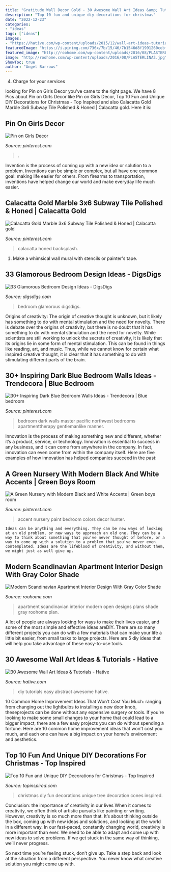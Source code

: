 ```yaml
---
title: "Gratitude Wall Decor Gold - 30 Awesome Wall Art Ideas &amp; Tutorials"
description: "Top 10 fun and unique diy decorations for christmas"
date: "2022-12-23"
categories:
- "ideas"
tags: ["ideas"]
images:
- "https://hative.com/wp-content/uploads/2015/12/wall-art-ideas-tutorials/12-wall-art-ideas-tutorials.jpg"
featuredImage: "https://i.pinimg.com/736x/7b/15/46/7b1546d8f1991260cebf6ce1478a4ee3.jpg"
featured_image: "http://roohome.com/wp-content/uploads/2016/08/PLASTERLINA3.jpg"
image: "http://roohome.com/wp-content/uploads/2016/08/PLASTERLINA3.jpg"
ShowToc: true
author: "Angel Barrows"
---
```



4. Charge for your services 

	

		
looking for Pin on Girls Decor you've came to the right page. We have 8 Pics about Pin on Girls Decor like Pin on Girls Decor, Top 10 Fun and Unique DIY Decorations for Christmas - Top Inspired and also Calacatta Gold Marble 3x6 Subway Tile Polished &amp; Honed | Calacatta gold. Here it is:
		
    
## Pin On Girls Decor

<img loading=lazy src="https://i.pinimg.com/736x/64/b3/1e/64b31ecf2024ab73bef0810ea142ea2d.jpg" onerror="this.onerror=null;this.src='https://tse1.mm.bing.net/th?id=OIP.aXjut6AZZzfNjyAA2C9L4AHaNL&amp;pid=15.1';" alt="Pin on Girls Decor">

_Source: pinterest.com_

>. 

	

Invention is the process of coming up with a new idea or solution to a problem. Inventions can be simple or complex, but all have one common goal: making life easier for others. From firearms to transportation, inventions have helped change our world and make everyday life much easier.

    
## Calacatta Gold Marble 3x6 Subway Tile Polished &amp; Honed | Calacatta Gold

<img loading=lazy src="https://i.pinimg.com/736x/7b/15/46/7b1546d8f1991260cebf6ce1478a4ee3.jpg" onerror="this.onerror=null;this.src='https://tse3.mm.bing.net/th?id=OIP.0TPZU82hpYs5V6G1XFzwuQHaJ3&amp;pid=15.1';" alt="Calacatta Gold Marble 3x6 Subway Tile Polished &amp; Honed | Calacatta gold">

_Source: pinterest.com_

>calacatta honed backsplash. 

	

1. Make a whimsical wall mural with stencils or painter's tape.

    
## 33 Glamorous Bedroom Design Ideas - DigsDigs

<img loading=lazy src="https://www.digsdigs.com/photos/glamorous-bedroom-design-ideas-36.jpg" onerror="this.onerror=null;this.src='https://tse1.mm.bing.net/th?id=OIP.4tF4T8N-LLc3r1yDDYSuSgHaHa&amp;pid=15.1';" alt="33 Glamorous Bedroom Design Ideas - DigsDigs">

_Source: digsdigs.com_

>bedroom glamorous digsdigs. 

	

Origins of creativity: The origin of creative thought is unknown, but it likely has something to do with mental stimulation and the need for novelty.
There is debate over the origins of creativity, but there is no doubt that it has something to do with mental stimulation and the need for novelty. While scientists are still working to unlock the secrets of creativity, it is likely that its origins lie in some form of mental stimulation. This can be found in things like reading, art, and music. Thus, while we cannot know for certain what inspired creative thought, it is clear that it has something to do with stimulating different parts of the brain.

    
## 30+ Inspiring Dark Blue Bedroom Walls Ideas - Trendecora | Blue Bedroom

<img loading=lazy src="https://i.pinimg.com/736x/6b/3d/5f/6b3d5f2879af48a0fa28e06ebb5ffafd.jpg" onerror="this.onerror=null;this.src='https://tse2.mm.bing.net/th?id=OIP.AzArHML6W6t1JmETbclcHgHaHH&amp;pid=15.1';" alt="30+ Inspiring Dark Blue Bedroom Walls Ideas - Trendecora | Blue bedroom">

_Source: pinterest.com_

>bedroom dark walls master pacific northwest bedrooms apartmenttherapy gentlemanlike manner. 

	

Innovation is the process of making something new and different, whether it’s a product, service, or technology. Innovation is essential to success in any business, and it can come from anywhere in the company. In fact, innovation can even come from within the company itself. Here are five examples of how innovation has helped companies succeed in the past:

    
## A Green Nursery With Modern Black And White Accents | Green Boys Room

<img loading=lazy src="https://i.pinimg.com/736x/58/bc/ee/58bcee010f02520a98a6a18a35f8aa81.jpg" onerror="this.onerror=null;this.src='https://tse1.mm.bing.net/th?id=OIP.8FFf4rf_lNVsvYoHR6STlAHaJ3&amp;pid=15.1';" alt="A Green Nursery with Modern Black and White Accents | Green boys room">

_Source: pinterest.com_

>accent nursery paint bedroom colors decor hunter. 

	


    Ideas can be anything and everything. They can be new ways of looking at an old problem, or new ways to approach an old one. They can be a way to think about something that you've never thought of before, or a way to come up with a solution to a problem that you've never even contemplated. Ideas are the lifeblood of creativity, and without them, we might just as well give up.

    
## Modern Scandinavian Apartment Interior Design With Gray Color Shade

<img loading=lazy src="http://roohome.com/wp-content/uploads/2016/08/PLASTERLINA3.jpg" onerror="this.onerror=null;this.src='https://tse4.mm.bing.net/th?id=OIP.bn68bo9uXHK7WV6psC2pMwHaFj&amp;pid=15.1';" alt="Modern Scandinavian Apartment Interior Design With Gray Color Shade">

_Source: roohome.com_

>apartment scandinavian interior modern open designs plans shade gray roohome plan. 

	

A lot of people are always looking for ways to make their lives easier, and some of the most simple and effective ideas areDIY. There are so many different projects you can do with a few materials that can make your life a little bit easier, from small tasks to large projects. Here are 5 diy ideas that will help you take advantage of these easy-to-use tools.

    
## 30 Awesome Wall Art Ideas &amp; Tutorials - Hative

<img loading=lazy src="https://hative.com/wp-content/uploads/2015/12/wall-art-ideas-tutorials/12-wall-art-ideas-tutorials.jpg" onerror="this.onerror=null;this.src='https://tse2.mm.bing.net/th?id=OIP.9FNhOr3n7DteDJ8IyYgLMQHaLG&amp;pid=15.1';" alt="30 Awesome Wall Art Ideas &amp; Tutorials - Hative">

_Source: hative.com_

>diy tutorials easy abstract awesome hative. 

	

10 Common Home Improvement Ideas That Won’t Cost You Much: ranging from changing out the lightbulbs to installing a new door knob, theseprojects can be done without any expensive surgery or tools.
If you're looking to make some small changes to your home that could lead to a bigger impact, there are a few easy projects you can do without spending a fortune. Here are 10 common home improvement ideas that won't cost you much, and each one can have a big impact on your home's environment and aesthetics.

    
## Top 10 Fun And Unique DIY Decorations For Christmas - Top Inspired

<img loading=lazy src="https://www.topinspired.com/wp-content/uploads/2013/11/diy-fun-unique-christmas-decoration_01.jpg" onerror="this.onerror=null;this.src='https://tse4.mm.bing.net/th?id=OIP.1XQzyHYZjsJph3ReqDbV8QHaKy&amp;pid=15.1';" alt="Top 10 Fun and Unique DIY Decorations for Christmas - Top Inspired">

_Source: topinspired.com_

>christmas diy fun decorations unique tree decoration cones inspired. 

	

Conclusion: the importance of creativity in our lives
When it comes to creativity, we often think of artistic pursuits like painting or writing.  However, creativity is so much more than that. It’s about thinking outside the box, coming up with new ideas and solutions, and looking at the world in a different way.
In our fast-paced, constantly changing world, creativity is more important than ever. We need to be able to adapt and come up with new ideas to solve problems. If we get stuck in the same way of thinking, we’ll never progress.

So next time you’re feeling stuck, don’t give up. Take a step back and look at the situation from a different perspective. You never know what creative solution you might come up with.

